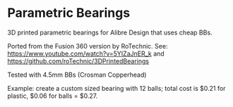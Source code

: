 # Parametric Bearings
3D printed parametric bearings for Alibre Design that uses cheap BBs.

Ported from the Fusion 360 version by RoTechnic. See: https://www.youtube.com/watch?v=5YIZaJnER_k and https://github.com/roTechnic/3DPrintedBearings

Tested with 4.5mm BBs (Crosman Copperhead)

Example: create a custom sized bearing with 12 balls; total cost is $0.21 for plastic, $0.06 for balls = $0.27.
